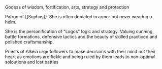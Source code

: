 Godess of wisdom, fortification, arts, strategy and protection

Patron of [[Sophos]]. She is often depicted in armor but never wearing a helm.

She is the personification of "Logos" logic and strategy. Valuing cunning, battle formations, defensive tactics and the beauty of skilled practiced and polished craftsmanship.

Priests of Alkéia urge followers to make decisions with their mind not their heart as emotions are fickle and being ruled by them leads to non-optimal soloutions and lost battles



